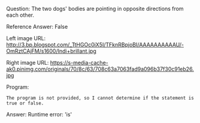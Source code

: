 Question: The two dogs' bodies are pointing in opposite directions from each other.

Reference Answer: False

Left image URL: http://3.bp.blogspot.com/_TtHGOc0iX5I/TFknRBpjoBI/AAAAAAAAAAU/-OmRztCAjFM/s1600/Indi+brillant.jpg

Right image URL: https://s-media-cache-ak0.pinimg.com/originals/70/8c/63/708c63a7063fad9a096b37f30c91eb26.jpg

Program:

```
The program is not provided, so I cannot determine if the statement is true or false.
```
Answer: Runtime error: 'is'

